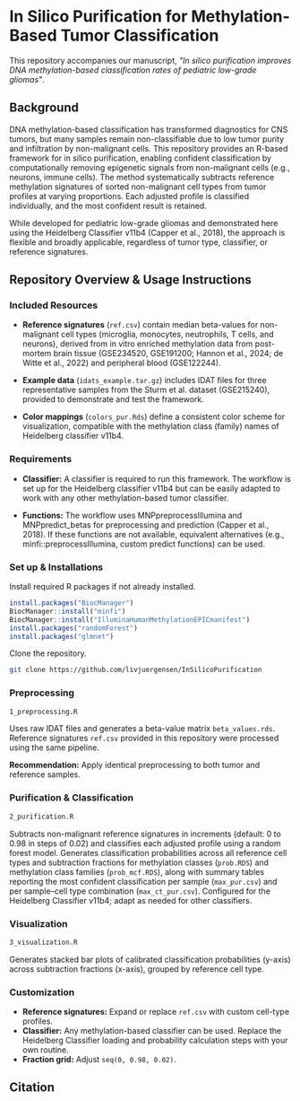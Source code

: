 # In Silico Purification for Methylation-Based Tumor Classification

This repository accompanies our manuscript, *"In silico purification improves DNA methylation-based classification rates of pediatric low-grade gliomas"*.

## Background
DNA methylation-based classification has transformed diagnostics for CNS tumors, but many samples remain non-classifiable due to low tumor purity and infiltration by non-malignant cells. This repository provides an R-based framework for in silico purification, enabling confident classification by computationally removing epigenetic signals from non-malignant cells (e.g., neurons, immune cells). The method systematically subtracts reference methylation signatures of sorted non-malignant cell types from tumor profiles at varying proportions. Each adjusted profile is classified individually, and the most confident result is retained.

While developed for pediatric low-grade gliomas and demonstrated here using the Heidelberg Classifier v11b4 (Capper et al., 2018), the approach is flexible and broadly applicable, regardless of tumor type, classifier, or reference signatures.


## Repository Overview & Usage Instructions
### Included Resources
- **Reference signatures** (`ref.csv`) contain median beta-values for non-malignant cell types (microglia, monocytes, neutrophils, T cells, and neurons), derived from in vitro enriched methylation data from post-mortem brain tissue (GSE234520, GSE191200; Hannon et al., 2024; de Witte et al., 2022) and peripheral blood (GSE122244).

- **Example data** (`idats_example.tar.gz`) includes IDAT files for three representative samples from the Sturm et al. dataset (GSE215240), provided to demonstrate and test the framework.

- **Color mappings** (`colors_pur.Rds`) define a consistent color scheme for visualization, compatible with the methylation class (family) names of Heidelberg classifier v11b4.

### Requirements
- **Classifier:** A classifier is required to run this framework. The workflow is set up for the Heidelberg classifier v11b4 but can be easily adapted to work with any other methylation-based tumor classifier.

- **Functions:** The workflow uses MNPpreprocessIllumina and MNPpredict_betas for preprocessing and prediction (Capper et al., 2018). If these functions are not available, equivalent alternatives (e.g., minfi::preprocessIllumina, custom predict functions) can be used.

### Set up & Installations
Install required R packages if not already installed. 
```R
install.packages("BiocManager")
BiocManager::install("minfi")
BiocManager::install("IlluminaHumanMethylationEPICmanifest")
install.packages("randomForest")
install.packages("glmnet")
```

Clone the repository.
```bash
git clone https://github.com/livjuergensen/InSilicoPurification
```

### Preprocessing
```markdown
1_preprocessing.R
```
Uses raw IDAT files and generates a beta-value matrix `beta_values.rds`. Reference signatures `ref.csv` provided in this repository were processed using the same pipeline.

**Recommendation:** Apply identical preprocessing to both tumor and reference samples.

### Purification & Classification
```markdown
2_purification.R
```
Subtracts non-malignant reference signatures in increments (default: 0 to 0.98 in steps of 0.02) and classifies each adjusted profile using a random forest model. Generates classification probabilities across all reference cell types and subtraction fractions for methylation classes (`prob.RDS`) and methylation class families (`prob_mcf.RDS`), along with summary tables reporting the most confident classification per sample (`max_pur.csv`) and per sample–cell type combination (`max_ct_pur.csv`). Configured for the Heidelberg Classifier v11b4; adapt as needed for other classifiers.

### Visualization
```markdown
3_visualization.R
```
Generates stacked bar plots of calibrated classification probabilities (y-axis) across subtraction fractions (x-axis), grouped by reference cell type.

### Customization
- **Reference signatures:** Expand or replace `ref.csv` with custom cell-type profiles.
- **Classifier:**  Any methylation-based classifier can be used. Replace the Heidelberg Classifier loading and probability calculation steps with your own routine.
- **Fraction grid:** Adjust `seq(0, 0.98, 0.02)`.


## Citation
